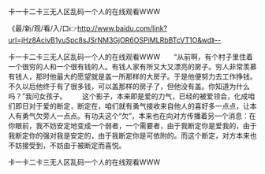 卡一卡二卡三无人区乱码一个人的在线观看WWW

《最/新/观/看/入/口👉http://www.baidu.com/link?url=jHz8AcivB1yuSpc8sJSrNM3GjOR6OSPiMLRbBTcVT1O&wd》--

卡一卡二卡三无人区乱码一个人的在线观看WWW　　“从前啊，有个村子里住着一个很穷的人和一个很有钱的人。有钱人家有所又大又漂亮的房子。穷人非常羡慕有钱人，那时他最大的愿望就是盖一所那样的大房子。于是他便努力去工作挣钱。不久以后他终于有了很多钱，可以盖那样的房子了，但他没有盖。你知道为什么吗？”我问女孩子。
　　这个影子，本来即是爱的力气，已经的被爱领会，化成咱们即日对于爱的断定，断定在，咱们就有勇气接收来自他人的喜好多一点点，让本人有勇气欠旁人一点点。有功夫这个“欠”，本来也在向对方传播着另一个消息：在你眼前，我不妨安定地变成一个弱者，一个需要者，由于我断定你是爱我的，由于我断定你的强对我是安定的，由于我断定你是可依附的。而这个断定，对方本来也不妨接受到，不妨由于被断定而喜悦。





卡一卡二卡三无人区乱码一个人的在线观看WWW
